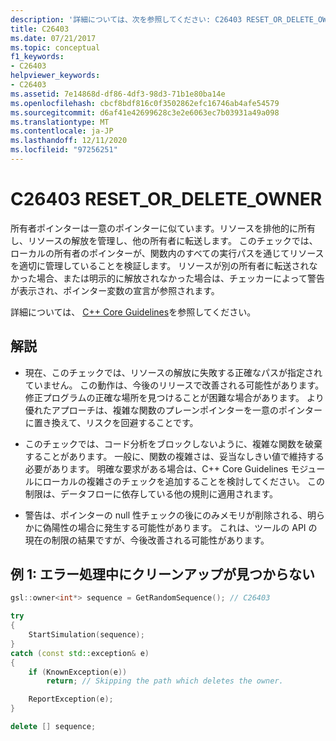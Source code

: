 ```yaml
---
description: '詳細については、次を参照してください: C26403 RESET_OR_DELETE_OWNER'
title: C26403
ms.date: 07/21/2017
ms.topic: conceptual
f1_keywords:
- C26403
helpviewer_keywords:
- C26403
ms.assetid: 7e14868d-df86-4df3-98d3-71b1e80ba14e
ms.openlocfilehash: cbcf8bdf816c0f3502862efc16746ab4afe54579
ms.sourcegitcommit: d6af41e42699628c3e2e6063ec7b03931a49a098
ms.translationtype: MT
ms.contentlocale: ja-JP
ms.lasthandoff: 12/11/2020
ms.locfileid: "97256251"
---
```

# <a name="c26403-reset_or_delete_owner"></a>C26403 RESET_OR_DELETE_OWNER

所有者ポインターは一意のポインターに似ています。リソースを排他的に所有し、リソースの解放を管理し、他の所有者に転送します。 このチェックでは、ローカルの所有者のポインターが、関数内のすべての実行パスを通じてリソースを適切に管理していることを検証します。 リソースが別の所有者に転送されなかった場合、または明示的に解放されなかった場合は、チェッカーによって警告が表示され、ポインター変数の宣言が参照されます。

詳細については、 [C++ Core Guidelines](https://github.com/isocpp/CppCoreGuidelines/blob/master/CppCoreGuidelines.md#r-resource-management)を参照してください。

## <a name="remarks"></a>解説

- 現在、このチェックでは、リソースの解放に失敗する正確なパスが指定されていません。 この動作は、今後のリリースで改善される可能性があります。 修正プログラムの正確な場所を見つけることが困難な場合があります。 より優れたアプローチは、複雑な関数のプレーンポインターを一意のポインターに置き換えて、リスクを回避することです。

- このチェックでは、コード分析をブロックしないように、複雑な関数を破棄することがあります。 一般に、関数の複雑さは、妥当なしきい値で維持する必要があります。 明確な要求がある場合は、C++ Core Guidelines モジュールにローカルの複雑さのチェックを追加することを検討してください。 この制限は、データフローに依存している他の規則に適用されます。

- 警告は、ポインターの null 性チェックの後にのみメモリが削除される、明らかに偽陽性の場合に発生する可能性があります。 これは、ツールの API の現在の制限の結果ですが、今後改善される可能性があります。

## <a name="example-1-missing-cleanup-during-error-handling"></a>例 1: エラー処理中にクリーンアップが見つからない

```cpp
gsl::owner<int*> sequence = GetRandomSequence(); // C26403

try
{
    StartSimulation(sequence);
}
catch (const std::exception& e)
{
    if (KnownException(e))
        return; // Skipping the path which deletes the owner.

    ReportException(e);
}

delete [] sequence;
```
